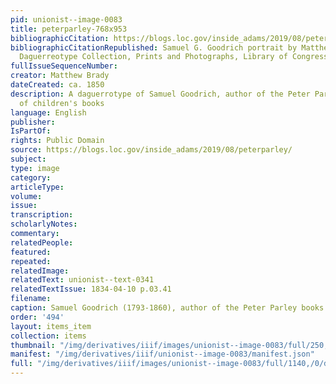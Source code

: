 ```yaml
---
pid: unionist--image-0083
title: peterparley-768x953
bibliographicCitation: https://blogs.loc.gov/inside_adams/2019/08/peterparley/
bibliographicCitationRepublished: Samuel G. Goodrich portrait by Matthew Brady Studio.
  Daguerreotype Collection, Prints and Photographs, Library of Congress //lccn.loc.gov/2004663964
fullIssueSequenceNumber: 
creator: Matthew Brady
dateCreated: ca. 1850
description: A daguerrotype of Samuel Goodrich, author of the Peter Parley series
  of children's books
language: English
publisher: 
IsPartOf: 
rights: Public Domain
source: https://blogs.loc.gov/inside_adams/2019/08/peterparley/
subject: 
type: image
category: 
articleType: 
volume: 
issue: 
transcription: 
scholarlyNotes: 
commentary: 
relatedPeople: 
featured: 
repeated: 
relatedImage: 
relatedText: unionist--text-0341
relatedTextIssue: 1834-04-10 p.03.41
filename: 
caption: Samuel Goodrich (1793-1860), author of the Peter Parley books
order: '494'
layout: items_item
collection: items
thumbnail: "/img/derivatives/iiif/images/unionist--image-0083/full/250,/0/default.jpg"
manifest: "/img/derivatives/iiif/unionist--image-0083/manifest.json"
full: "/img/derivatives/iiif/images/unionist--image-0083/full/1140,/0/default.jpg"
---
```


